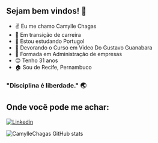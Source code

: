 ## Sejam bem vindos! 👋

- ✌️ Eu me chamo Camylle Chagas
- 🌱 Em transição de carreira
- 📖 Estou estudando Portugol
- 📖 Devorando o Curso em Video Do Gustavo Guanabara
- 👯 Formada em Administração  de empresas
- 😊 Tenho 31 anos
- 🏠 Sou de Recife, Pernambuco 

### "Disciplina é liberdade." 🌏 



## Onde você pode me achar:

[![Linkedin](https://img.shields.io/badge/LinkedIn-0077B5?style=for-the-badge&logo=linkedin&logoColor=white)](https://www.linkedin.com/in/camylle-chagas/)





![CamylleChagas GitHub stats](https://github-readme-stats.vercel.app/api?username=CamylleChagas&show_icons=true&theme=radical)



